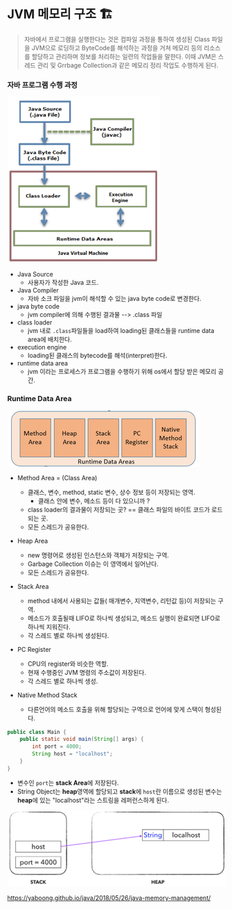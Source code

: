 # JVM 메모리 구조 :building_construction:

> 자바에서 프로그램을 실행한다는 것은 컴파일 과정을 통하여 생성된 Class 파일을 JVM으로 로딩하고 ByteCode를 해석하는 과정을 거쳐 메모리 등의 리소스를 할당하고 관리하며 정보를 처리하는 일련의 작업들을 말한다. 이때 JVM은 스레드 관리 및 Grrbage Collection과 같은 메모리 정리 작업도 수행하게 된다.

### 자바 프로그램 수행 과정

![img](./img/img2.png)

- Java Source
  - 사용자가 작성한 Java 코드.
- Java Compiler
  - 자바 소크 파일을 jvm이 해석할 수 있는 java byte code로 변경한다.
- java byte code
  - jvm compiler에 의해 수행된 결과물 --> .class 파일
- class loader
  - jvm 내로 `.class`파일들을 load하여 loading된 클래스들을 runtime data area에 배치한다.
- execution engine
  - loading된 클래스의 bytecode를 해석(interpret)한다.
- runtime data area
  - jvm 이라는 프로세스가 프로그램을 수행하기 위해 os에서 할당 받은 메모리 공간.



### Runtime Data Area

![img](./img/img3.png)

- Method Area = (Class Area)

  - 클래스, 변수, method, static 변수, 상수 정보 등이 저장되는 영역.
    - 클래스 안에 변수, 메소드 등이 다 있으니까 ?
  - class loader의 결과물이 저장되는 곳? == 클래스 파일의 바이트 코드가 로드되는 곳.
  - 모든 스레드가 공유한다.

- Heap Area

  - new 명령어로 생성된 인스턴스와 객체가 저장되는 구역.
  - Garbage Collection 이슈는 이 영역에서 일어난다.
  - 모든 스레드가 공유한다.

- Stack Area

  - method 내에서 사용되는 값들( 매개변수, 지역변수, 리턴값 등)이 저장되는 구역.
  - 메소드가 호출될때 LIFO로 하나씩 생성되고, 메소드 실행이 완료되면 LIFO로 하나씩 지워진다.
  - 각 스레드 별로 하나씩 생성된다.

- PC Register

  - CPU의 register와 비슷한 역할.
  - 현재 수행중인 JVM 명령의 주소값이 저장된다.
  - 각 스레드 별로 하나씩 생성.

- Native Method Stack

  - 다른언어의 메소드 호출을 위해 할당되는 구역으로 언어에 맞게 스택이 형성된다.

    

```java
public class Main {
    public static void main(String[] args) {
        int port = 4000;
        String host = "localhost";
    }
}
```



- 변수인 `port`는 **stack Area**에 저장된다.
- String Object는 **heap**영역에 할당되고 **stack**에 `host`란 이름으로 생성된 변수는 **heap**에 있는 "localhost"라는 스트링을 레퍼런스하게 된다.

![img](./img/img4.png)

<https://yaboong.github.io/java/2018/05/26/java-memory-management/>